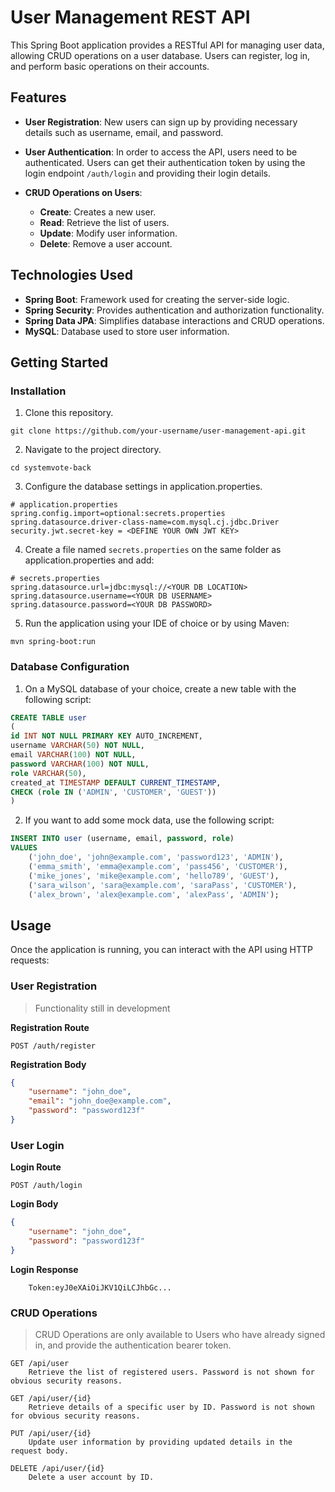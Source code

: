 # User Management REST API

This Spring Boot application provides a RESTful API for managing user data, allowing CRUD operations on a user database. Users can register, log in, and perform basic operations on their accounts.

## Features

- **User Registration**: New users can sign up by providing necessary details such as username, email, and password.
- **User Authentication**: In order to access the API, users need to be authenticated. Users can get their authentication token by using the login endpoint ```/auth/login``` and providing their login details.

- **CRUD Operations on Users**:
  - **Create**: Creates a new user.
  - **Read**: Retrieve the list of users.
  - **Update**: Modify user information.
  - **Delete**: Remove a user account.

## Technologies Used

- **Spring Boot**: Framework used for creating the server-side logic.
- **Spring Security**: Provides authentication and authorization functionality.
- **Spring Data JPA**: Simplifies database interactions and CRUD operations.
- **MySQL**: Database used to store user information.

## Getting Started


### Installation

1. Clone this repository.

```git clone https://github.com/your-username/user-management-api.git```

2. Navigate to the project directory.


```cd systemvote-back```

3. Configure the database settings in application.properties.

``` properties
# application.properties
spring.config.import=optional:secrets.properties
spring.datasource.driver-class-name=com.mysql.cj.jdbc.Driver
security.jwt.secret-key = <DEFINE YOUR OWN JWT KEY>
```
4. Create a file named ```secrets.properties``` on the same folder as application.properties and add:
``` properties
# secrets.properties
spring.datasource.url=jdbc:mysql://<YOUR DB LOCATION>
spring.datasource.username=<YOUR DB USERNAME>
spring.datasource.password=<YOUR DB PASSWORD>
```
5. Run the application using your IDE of choice or by using Maven:
```
mvn spring-boot:run
```

### Database Configuration

1. On a MySQL database of your choice, create a new table with the following script:
``` SQL
CREATE TABLE user
(
id INT NOT NULL PRIMARY KEY AUTO_INCREMENT,
username VARCHAR(50) NOT NULL,
email VARCHAR(100) NOT NULL,
password VARCHAR(100) NOT NULL,
role VARCHAR(50),
created_at TIMESTAMP DEFAULT CURRENT_TIMESTAMP,
CHECK (role IN ('ADMIN', 'CUSTOMER', 'GUEST'))
)
```
2. If you want to add some mock data, use the following script:
``` SQL
INSERT INTO user (username, email, password, role)
VALUES
    ('john_doe', 'john@example.com', 'password123', 'ADMIN'),
    ('emma_smith', 'emma@example.com', 'pass456', 'CUSTOMER'),
    ('mike_jones', 'mike@example.com', 'hello789', 'GUEST'),
    ('sara_wilson', 'sara@example.com', 'saraPass', 'CUSTOMER'),
    ('alex_brown', 'alex@example.com', 'alexPass', 'ADMIN');
```

## Usage

Once the application is running, you can interact with the API using HTTP requests:

### User Registration
> Functionality still in development <br>

**Registration Route**

    POST /auth/register

**Registration Body**

``` JSON
{
	"username": "john_doe",
	"email": "john_doe@example.com",
	"password": "password123f"
}
```

### User Login 
**Login Route**

    POST /auth/login

**Login Body**

``` JSON
{
	"username": "john_doe",
	"password": "password123f"
}
```

**Login Response**

``` 
	Token:eyJ0eXAiOiJKV1QiLCJhbGc...
```

### CRUD Operations
> CRUD Operations are only available to Users who have already signed in, and provide the authentication bearer token.

    GET /api/user
        Retrieve the list of registered users. Password is not shown for obvious security reasons.

    GET /api/user/{id}
        Retrieve details of a specific user by ID. Password is not shown for obvious security reasons.

    PUT /api/user/{id}
        Update user information by providing updated details in the request body.

    DELETE /api/user/{id}
        Delete a user account by ID.

